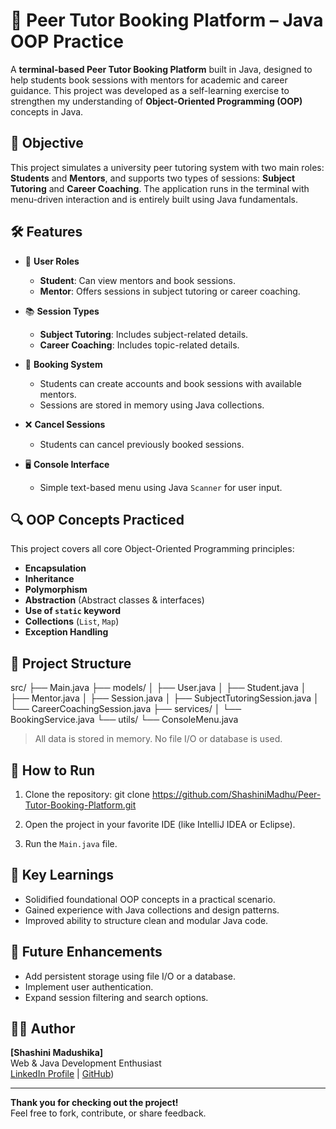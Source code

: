 # 📘 Peer Tutor Booking Platform – Java OOP Practice

A **terminal-based Peer Tutor Booking Platform** built in Java, designed to help students book sessions with mentors for academic and career guidance. This project was developed as a self-learning exercise to strengthen my understanding of **Object-Oriented Programming (OOP)** concepts in Java.

## 🎯 Objective

This project simulates a university peer tutoring system with two main roles: **Students** and **Mentors**, and supports two types of sessions: **Subject Tutoring** and **Career Coaching**. The application runs in the terminal with menu-driven interaction and is entirely built using Java fundamentals.

## 🛠️ Features

- 👥 **User Roles**  
  - **Student**: Can view mentors and book sessions.  
  - **Mentor**: Offers sessions in subject tutoring or career coaching.  

- 📚 **Session Types**  
  - **Subject Tutoring**: Includes subject-related details.  
  - **Career Coaching**: Includes topic-related details.  

- 📅 **Booking System**  
  - Students can create accounts and book sessions with available mentors.  
  - Sessions are stored in memory using Java collections.

- ❌ **Cancel Sessions**  
  - Students can cancel previously booked sessions.

- 🖥️ **Console Interface**  
  - Simple text-based menu using Java `Scanner` for user input.

## 🔍 OOP Concepts Practiced

This project covers all core Object-Oriented Programming principles:

- **Encapsulation**
- **Inheritance**
- **Polymorphism**
- **Abstraction** (Abstract classes & interfaces)
- **Use of `static` keyword**
- **Collections** (`List`, `Map`)
- **Exception Handling**

## 📁 Project Structure

src/
├── Main.java
├── models/
│ ├── User.java
│ ├── Student.java
│ ├── Mentor.java
│ ├── Session.java
│ ├── SubjectTutoringSession.java
│ └── CareerCoachingSession.java
├── services/
│ └── BookingService.java
└── utils/
└── ConsoleMenu.java


> All data is stored in memory. No file I/O or database is used.

## 🧪 How to Run

1. Clone the repository:
git clone https://github.com/ShashiniMadhu/Peer-Tutor-Booking-Platform.git

2. Open the project in your favorite IDE (like IntelliJ IDEA or Eclipse).

3. Run the `Main.java` file.

## 📌 Key Learnings

- Solidified foundational OOP concepts in a practical scenario.
- Gained experience with Java collections and design patterns.
- Improved ability to structure clean and modular Java code.

## 🧠 Future Enhancements

- Add persistent storage using file I/O or a database.
- Implement user authentication.
- Expand session filtering and search options.

## 👨‍💻 Author

**[Shashini Madushika]**  
Web & Java Development Enthusiast  
[LinkedIn Profile](https://www.linkedin.com/in/shashini-madushika-965b01319/) | [GitHub](https://github.com/ShashiniMadhu))

---

**Thank you for checking out the project!**  
Feel free to fork, contribute, or share feedback.

